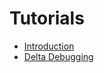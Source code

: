 # Tutorials

* [Introduction](ch02-01-introduction.md)
* [Delta Debugging](ch02-02-delta-debugging.md)

